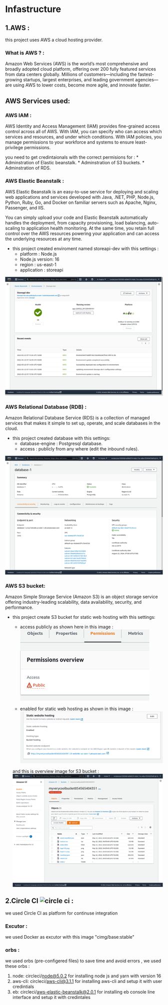 # Infastructure 

## 1.AWS :
this project uses AWS a cloud hosting provider.

### What is AWS ? :
Amazon Web Services (AWS) is the world’s most comprehensive and broadly adopted cloud platform, offering over 200 fully featured services from data centers globally. Millions of customers—including the fastest-growing startups, largest enterprises, and leading government agencies—are using AWS to lower costs, become more agile, and innovate faster.

## AWS Services used:

### AWS IAM :
AWS Identity and Access Management (IAM) provides fine-grained access control across all of AWS. With IAM, you can specify who can access which services and resources, and under which conditions. With IAM policies, you manage permissions to your workforce and systems to ensure least-privilege permissions.

you need to get credintaionals with the correct permisions for :
    * Adminstration of Elastic beanstalk.
    * Adminstration of S3 buckets.
    * Adminstration of RDS.


### AWS Elastic Beanstalk :
AWS Elastic Beanstalk is an easy-to-use service for deploying and scaling web applications and services developed with Java, .NET, PHP, Node.js, Python, Ruby, Go, and Docker on familiar servers such as Apache, Nginx, Passenger, and IIS.

You can simply upload your code and Elastic Beanstalk automatically handles the deployment, from capacity provisioning, load balancing, auto-scaling to application health monitoring. At the same time, you retain full control over the AWS resources powering your application and can access the underlying resources at any time.

- this project created enviroment named storeapi-dev with this settings :
    * platform : Node.js
    * Node.js version: 16
    * region : us-east-1
    * application : storeapi

![image for enviroment with good health](../images/elastic_beanstalk_env.png)

### AWS Relational Database (RDB) :
Amazon Relational Database Service (RDS) is a collection of managed services that makes it simple to set up, operate, and scale databases in the cloud.

- this project created database with this settings:
    * database-engine : Postgresql database.
    * access : publicly from any where (edit the inbound rules).

![relational database running](../images/RDS_ACTIVE.png)

### AWS S3 bucket:
Amazon Simple Storage Service (Amazon S3) is an object storage service offering industry-leading scalability, data availability, security, and performance.

- this project  create S3 bucket for static web hosting with this settings:

    * access publicly 
    as shown here in this image :
    ![S3 public state](../images/S3_access_public.png)

    * enabled for static web hosting 
    as shown in this image :
    ![S3 web hosting enabled](../images/S3_enable_web_hosting.png)

    and this is overview image for S3 bucket :
    ![S3 overview](../images/S3_overview.png)

## 2.Circle CI ![circle ci](https://img.shields.io/badge/circleci-343434?style=for-the-badge&logo=circleci&logoColor=white) :

we used Circle CI as platform for continuse integration

### Excutor :
we used Docker as excutor with this image "cimg/base:stable"

### orbs :
we used orbs (pre-configered files) to save time and avoid errors , we used these orbs :

1. node: circleci/node@5.0.2 for installing node js and yarn with version 16
2. aws-cli: circleci/aws-cli@3.1.1 for installing aws-cli and setup it with user credintials
3. eb: circleci/aws-elastic-beanstalk@2.0.1 for installing eb console line interface and setup it with credintales

